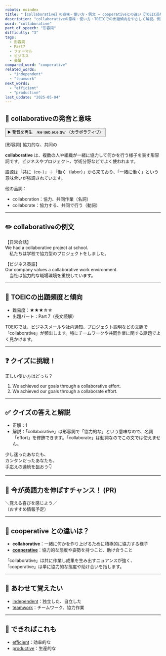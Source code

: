 ```yaml
---
robots: noindex
title: "【collaborative】の意味・使い方・例文 ― cooperativeとの違い【TOEIC英単語】"
description: "collaborativeの意味・使い方・TOEICでの出題傾向をやさしく解説。例文・クイズ付きでcooperativeとの違いもわかりやすく学べます。"
word: "collaborative"
part_of_speech: "形容詞"
difficulty: "3"
tags:
  - 形容詞
  - Part7
  - フォーマル
  - ビジネス
  - 会議
compared_word: "cooperative"
related_words:
  - "independent"
  - "teamwork"
next_words:
  - "efficient"
  - "productive"
last_update: "2025-05-04"
---
```


## 🔰 collaborativeの発音と意味

<button class="play-audio" onclick="playTTS('collaborative')">
  <span class="play-audio-main">
    ▶️ 発音を再生　/kəˈlæb.ər.ə.tɪv/
  </span>
  <span class="play-audio-sub">
    （カラボラティヴ）
  </span>
</button>

[形容詞] 協力的な、共同の

**collaborative** は、複数の人や組織が一緒に協力して何かを行う様子を表す形容詞です。ビジネスやプロジェクト、学術分野などでよく使われます。

語源は「共に（co-）」＋「働く（labor）」から来ており、「一緒に働く」という意味合いが強調されています。

他の品詞：  
- collaboration：協力、共同作業（名詞）
- collaborate：協力する、共同で行う（動詞）

---

## ✏️ collaborativeの例文

【日常会話】  
We had a collaborative project at school.  
　私たちは学校で協力型のプロジェクトをしました。

【ビジネス英語】  
Our company values a collaborative work environment.  
　当社は協力的な職場環境を重視しています。

---

## 🎯 TOEICの出題頻度と傾向

- 難易度：★★★☆☆
- 出題パート：Part 7（長文読解）

TOEICでは、ビジネスメールや社内通知、プロジェクト説明などの文脈で「collaborative」が頻出します。特にチームワークや共同作業に関する話題でよく見かけます。

---

## ❓ クイズに挑戦！

正しい使い方はどっち？

1. We achieved our goals through a collaborative effort.  
2. We achieved our goals through a collaborate effort.

---

## ✅ クイズの答えと解説

- 正解：**1**
- 解説：「collaborative」は形容詞で「協力的な」という意味なので、名詞「effort」を修飾できます。「collaborate」は動詞なのでこの文では使えません。

少し迷ったあなたも、  
カンタンだったあなたも、  
手応えの連続を狙おう👇️

---

## 🚀 今が英語力を伸ばすチャンス！ (PR)

<div class="info-center">
＼覚える喜びを感じよう／<br>  
（おすすめ情報予定）
</div>

---

## 🤔  cooperative との違いは？

- **collaborative**：一緒に何かを作り上げるために積極的に協力する様子
- **[cooperative](/word/cooperative/)**：協力的な態度や姿勢を持つこと、助け合うこと

「collaborative」は共に作業し成果を生み出すニュアンスが強く、「cooperative」は単に協力的な態度や助け合いを指します。

---

## 🧩 あわせて覚えたい

- [independent](/word/independent/)：独立した、自立した
- [teamwork](/word/teamwork/)：チームワーク、協力作業

---

## 📖 できればこれも

- [efficient](/word/efficient/)：効率的な
- [productive](/word/productive/)：生産的な

<!-- cvid: aid35_bid42 -->
